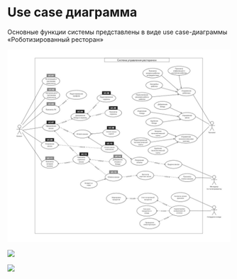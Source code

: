 # Use сase диаграмма

Основные функции системы представлены в виде use case-диаграммы «Роботизированный ресторан»

![](/img/use_case_diagram.jpg)

![](/img/structurizr-Diagram2.png)

![](https://solopov-av-edu.github.io/RestoBook-Docs/diagrams/out/usecase.svg)